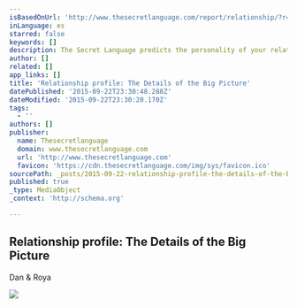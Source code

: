 ```yaml
---
isBasedOnUrl: 'http://www.thesecretlanguage.com/report/relationship/?r=06080617'
inLanguage: es
starred: false
keywords: []
description: The Secret Language predicts the personality of your relationships allowing you to make better decisions.
author: []
related: []
app_links: []
title: 'Relationship profile: The Details of the Big Picture'
datePublished: '2015-09-22T23:30:48.288Z'
dateModified: '2015-09-22T23:30:20.170Z'
tags:
  - ''
authors: []
publisher:
  name: Thesecretlanguage
  domain: www.thesecretlanguage.com
  url: 'http://www.thesecretlanguage.com'
  favicon: 'https://cdn.thesecretlanguage.com/img/sys/favicon.ico'
sourcePath: _posts/2015-09-22-relationship-profile-the-details-of-the-big-picture.md
published: true
_type: MediaObject
_context: 'http://schema.org'

---
```

<article style=""><h1>Relationship profile: The Details of the Big Picture</h1><p>Dan &amp; Roya</p><img src="https://cdn.thesecretlanguage.com/img/sys/tom-rezek-300.jpg" /></article>